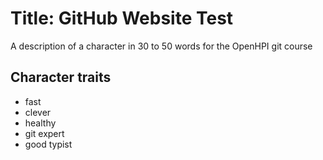 # Title: GitHub Website Test

A description of a character in 30 to 50 words for the OpenHPI git course

## Character traits

* fast
* clever
* healthy
* git expert 
* good typist